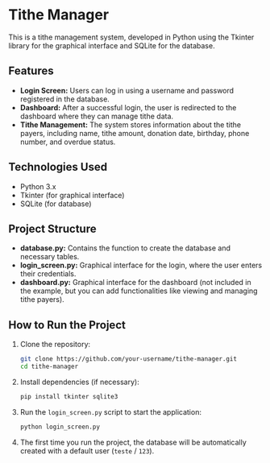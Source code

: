 # Tithe Manager

This is a tithe management system, developed in Python using the Tkinter library for the graphical interface and SQLite for the database.

## Features

- **Login Screen:** Users can log in using a username and password registered in the database.
- **Dashboard:** After a successful login, the user is redirected to the dashboard where they can manage tithe data.
- **Tithe Management:** The system stores information about the tithe payers, including name, tithe amount, donation date, birthday, phone number, and overdue status.

## Technologies Used

- Python 3.x
- Tkinter (for graphical interface)
- SQLite (for database)

## Project Structure

- **database.py:** Contains the function to create the database and necessary tables.
- **login_screen.py:** Graphical interface for the login, where the user enters their credentials.
- **dashboard.py:** Graphical interface for the dashboard (not included in the example, but you can add functionalities like viewing and managing tithe payers).

## How to Run the Project

1. Clone the repository:

    ```bash
    git clone https://github.com/your-username/tithe-manager.git
    cd tithe-manager
    ```

2. Install dependencies (if necessary):

    ```bash
    pip install tkinter sqlite3
    ```

3. Run the `login_screen.py` script to start the application:

    ```bash
    python login_screen.py
    ```

4. The first time you run the project, the database will be automatically created with a default user (`teste` / `123`).
